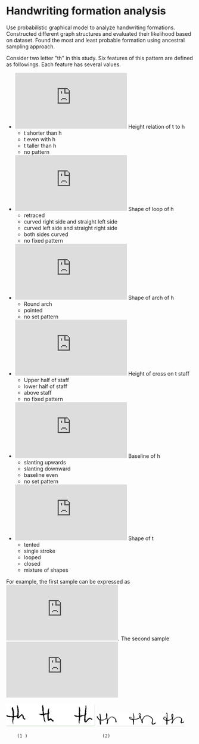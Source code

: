 # Handwriting formation analysis

Use probabilistic graphical model to analyze handwriting formations. Constructed different graph structures and evaluated their likelihood based on dataset. Found the most and least probable formation using ancestral sampling approach.

Consider two letter "th" in this study. Six features of this pattern are defined as followings. Each feature has several values.
- ![](https://latex.codecogs.com/gif.latex?x_%7B1%7D) Height relation of t to h
  - t shorter than h
  - t even with h 
  - t taller than h
  - no pattern
- ![img](https://latex.codecogs.com/gif.latex?x_%7B2%7D) Shape of loop of h
  - retraced
  - curved right side and straight left side
  - curved left side and straight right side
  - both sides curved
  - no fixed pattern
- ![img](https://latex.codecogs.com/gif.latex?x_%7B3%7D) Shape of arch of h
  - Round arch
  - pointed
  - no set pattern
- ![img](https://latex.codecogs.com/gif.latex?x_%7B4%7D) Height of cross on t staff
  - Upper half of staff
  - lower half of staff
  - above staff
  - no fixed pattern
- ![img](https://latex.codecogs.com/gif.latex?x_%7B5%7D) Baseline of h
  - slanting upwards
  - slanting downward
  - baseline even
  - no set pattern
- ![img](https://latex.codecogs.com/gif.latex?x_%7B6%7D) Shape of t
  - tented
  - single stroke 
  - looped
  - closed
  - mixture of shapes

For example, the first sample can be expressed as ![](https://latex.codecogs.com/gif.latex?x_%7B1%7D%5E%7B1%7D%2Cx_%7B2%7D%5E%7B0%7D%2Cx_%7B3%7D%5E%7B0%7D%2Cx_%7B4%7D%5E%7B3%7D%2Cx_%7B5%7D%5E%7B0%7D%2Cx_%7B6%7D%5E%7B1%7D). The second sample ![](https://latex.codecogs.com/gif.latex?x_%7B1%7D%5E%7B1%7D%2Cx_%7B2%7D%5E%7B1%7D%2Cx_%7B3%7D%5E%7B0%7D%2Cx_%7B4%7D%5E%7B1%7D%2Cx_%7B5%7D%5E%7B0%7D%2Cx_%7B6%7D%5E%7B2%7D) 

![](figures/th_1.png)           ![](figures/th_2.png)

        (1 )                            (2)
